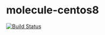 # molecule-centos8
[![Build Status](https://travis-ci.org/bilalcaliskan/molecule-centos8.svg?branch=master)](https://travis-ci.org/bilalcaliskan/molecule-centos8)
